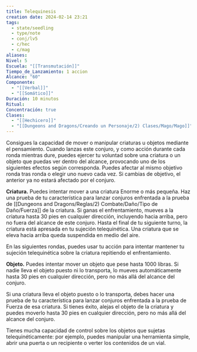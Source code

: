 ```yaml
---
title: Telequinesis
creation date: 2024-02-14 23:21
tags:
  - state/seedling
  - type/note
  - conj/lv5
  - c/hec
  - c/mag
aliases: 
Nivel: 5
Escuela: "[[Transmutación]]"
Tiempo_de_Lanzamiento: 1 accion
Alcance: "60"
Componente:
  - "[[Verbal]]"
  - "[[Somático]]"
Duración: 10 minutos
Ritual: 
Concentración: true
Clases:
  - "[[Hechicero]]"
  - "[[Dungeons and Dragons/Creando un Personaje/2) Clases/Mago/Mago]]"
---
```

Consigues la capacidad de mover o manipular criaturas u objetos mediante el pensamiento. Cuando lanzas este conjuro, y como acción durante cada ronda mientras dure, puedes ejercer tu voluntad sobre una criatura o un objeto que puedas ver dentro del alcance, provocando uno de los siguientes efectos según corresponda. Puedes afectar al mismo objetivo ronda tras ronda o elegir uno nuevo cada vez. Si cambias de objetivo, el anterior ya no estará afectado por el conjuro.

**Criatura.** Puedes intentar mover a una criatura Enorme o más pequeña. Haz una prueba de tu característica para lanzar conjuros enfrentada a la prueba de [[Dungeons and Dragons/Reglas/2) Combate/Daño/Tipo de Daño/Fuerza]] de la criatura. Si ganas el enfrentamiento, mueves a la criatura hasta 30 pies en cualquier dirección, incluyendo hacia arriba, pero no fuera del alcance de este conjuro. Hasta el final de tu siguiente turno, la criatura está apresada en tu sujeción telequinética. Una criatura que se eleva hacia arriba queda suspendida en medio del aire.

En las siguientes rondas, puedes usar tu acción para intentar mantener tu sujeción telequinética sobre la criatura repitiendo el enfrentamiento.

**Objeto.** Puedes intentar mover un objeto que pese hasta 1000 libras. Si nadie lleva el objeto puesto ni lo transporta, lo mueves automáticamente hasta 30 pies en cualquier dirección, pero no más allá del alcance del conjuro.

Si una criatura lleva el objeto puesto o lo transporta, debes hacer una prueba de tu característica para lanzar conjuros enfrentada a la prueba de Fuerza de esa criatura. Si tienes éxito, alejas el objeto de la criatura y puedes moverlo hasta 30 pies en cualquier dirección, pero no más allá del alcance del conjuro.

Tienes mucha capacidad de control sobre los objetos que sujetas telequinéticamente: por ejemplo, puedes manipular una herramienta simple, abrir una puerta o un recipiente o verter los contenidos de un vial.